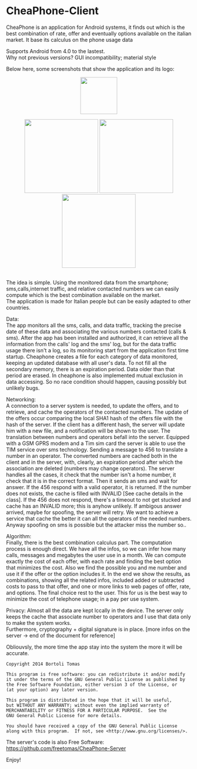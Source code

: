 # CheaPhone-Client
CheaPhone is an application for Android systems, it finds out which is the best combination of rate, offer and eventually options available on the italian market. It base its calculus on the phone usage data

Supports Android from 4.0 to the lastest. <br/>
Why not previous versions? GUI incompatibility; material style<br/>

Below here, some screenshots that show the application and its logo:
<br/>
<p align="center">
  <img src="https://user-images.githubusercontent.com/9014107/40731807-20ad1ccc-6432-11e8-9edc-a46fe74ac8b0.jpg" width="100"/>
</p>
<p align="center">
  <img src="https://user-images.githubusercontent.com/9014107/40731653-d0bf2d2c-6431-11e8-8f62-8524709f620c.jpg" width="200"/>
  <img src="https://user-images.githubusercontent.com/9014107/40731655-d0dc0a82-6431-11e8-935e-87b8b8a33d02.jpg" width="200"/>
  <img src="https://user-images.githubusercontent.com/9014107/40731656-d0f8d0f4-6431-11e8-9738-8d2a28976de0.jpg" width="200"/>
</p>
<br/>
The idea is simple. Using the monitored data from the smartphone; sms,calls,internet traffic, and relative contacted numbers we can easily compute which is the best combination available on the market.<br/>
The application is made for Italian people but can be easily adapted to other countries.

Data:<br/>
The app monitors all the sms, calls, and data traffic, tracking the precise date of these data and associating the various numbers contacted (calls & sms). After the app has been installed and authorized, it can retrieve all the information from the calls' log and the sms' log, but for the data traffic usage there isn't a log, so its monitoring start from the application first time startup. Cheaphone creates a file for each category of data monitored, keeping an updated database with all user's data. To not fill all the secondary memory, there is an expiration period. Data older than that period are erased. In cheaphone is also implemented mutual exclusion in data accessing. So no race condition should happen, causing possibly but unlikely bugs.

Networking:<br/>
A connection to a server system is needed, to update the offers, and to retrieve, and cache the operators of the contacted numbers. The update of the offers occur comparing the local SHA1 hash of the offers file with the hash of the server. If the client has a different hash, the server will update him with a new file, and a notification will be shown to the user. The translation between numbers and operators befall into the server. Equipped with a GSM GPRS modem and a Tim sim card the server is able to use the TIM service over sms technology. Sending a message to 456 to translate a number in an operator. The converted numbers are cached both in the client and in the server, with, clearly, an expiration period after which the association are deleted (numbers may change operators).  The server handles all the cases, it check that the number isn't a home number, it check that it is in the correct format. Then it sends an sms and wait for answer. If the 456 respond with a valid operator, it is returned. If the number does not exists, the cache is filled with INVALID [See cache details in the class]. If the 456 does not respond, there's a timeout to not get stucked and cache has an INVALID more; this is anyhow unlikely. If ambigous answer arrived, maybe for spoofing, the server will retry. We want to achieve a service that cache the better it can all the operators of the needed numbers. Anyway spoofing on sms is possible but the attacker miss the number so..

Algorithm:<br/>
Finally, there is the best combination calculus part. The computation process is enough direct. We have all the infos, so we can infer how many calls, messages and megabytes the user use in a month. We can compute exactly the cost of each offer, with each rate and finding the best option that minimizes the cost. Also we find the possible you and me number and use it if the offer or the option includes it. In the end we show the results, as combinations, showing all the related infos, included added or subtracted costs to pass to that offer, and one or more links to web pages of offer, rate, and options. The final choice rest to the user. This for us is the best way to minimize the cost of telephone usage; in a pay per use system.

Privacy:
Almost all the data are kept lccally in the device. The server only keeps the cache that associate number to operators and I use that data only to make the system works. <br>
Furthermore, cryptography + digital signature is in place. [more infos on the server -> end of the document for reference]

Obliouvsly, the more time the app stay into the system the more it will be accurate.

    Copyright 2014 Bortoli Tomas

    This program is free software: you can redistribute it and/or modify
    it under the terms of the GNU General Public License as published by
    the Free Software Foundation, either version 3 of the License, or
    (at your option) any later version.

    This program is distributed in the hope that it will be useful,
    but WITHOUT ANY WARRANTY; without even the implied warranty of
    MERCHANTABILITY or FITNESS FOR A PARTICULAR PURPOSE.  See the
    GNU General Public License for more details.

    You should have received a copy of the GNU General Public License
    along with this program.  If not, see <http://www.gnu.org/licenses/>.


The server's code is also Free Software: https://github.com/freetomas/CheaPhone-Server

Enjoy!
